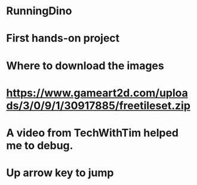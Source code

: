 # RunningDino
# First hands-on project
# Where to download the images
# https://www.gameart2d.com/uploads/3/0/9/1/30917885/freetileset.zip
# A video from TechWithTim helped me to debug.

# Up arrow key to jump
